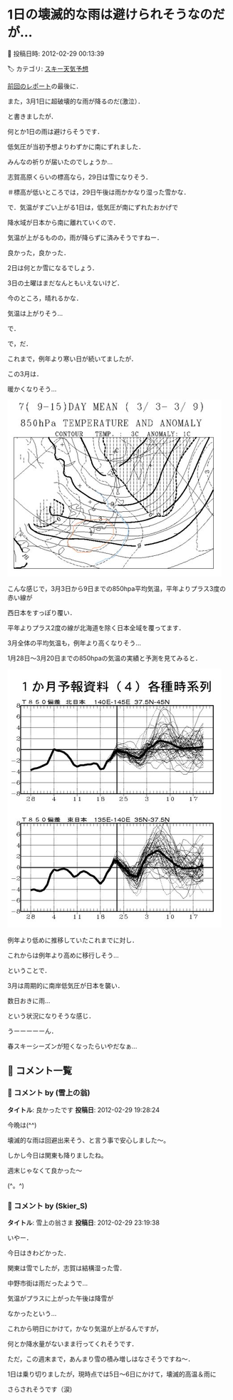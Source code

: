 # 1日の壊滅的な雨は避けられそうなのだが…

📅 投稿日時: 2012-02-29 00:13:39

🏷️ カテゴリ: [スキー天気予想](c6554f5c3c106093b511a8daae23757e8.md)

[前回のレポート](e93ab83f0d0ec476e6af19a4a44f138d0.md)の最後に．





また，3月1日に超破壊的な雨が降るのだ(激泣）．





と書きましたが．


何とか1日の雨は避けらそうです．


低気圧が当初予想よりわずかに南にずれました．


みんなの祈りが届いたのでしょうか…





志賀高原くらいの標高なら，29日は雪になりそう．


＃標高が低いところでは，29日午後は雨かかなり湿った雪かな．





で．気温がすごい上がる1日は，低気圧が南にずれたおかげで


降水域が日本から南に離れていくので．


気温が上がるものの，雨が降らずに済みそうですねー．


良かった，良かった．





2日は何とか雪になるでしょう．


3日の土曜はまだなんともいえないけど．


今のところ，晴れるかな．


気温は上がりそう…





で．


で，だ．


これまで，例年より寒い日が続いてましたが．





この3月は．


暖かくなりそう…




![a8d049e89a99a7c90fa4e1a61c5eb6b6.jpg](images/a8d049e89a99a7c90fa4e1a61c5eb6b6.jpg)




こんな感じで，3月3日から9日までの850hpa平均気温，平年よりプラス3度の赤い線が


西日本をすっぽり覆い．


平年よりプラス2度の線が北海道を除く日本全域を覆ってます．





3月全体の平均気温も，例年より高くなりそう…


1月28日～3月20日までの850hpaの気温の実績と予測を見てみると．




![f5affdfc2e6d68fd3b7182400b0da739.jpg](images/f5affdfc2e6d68fd3b7182400b0da739.jpg)




例年より低めに推移していたこれまでに対し．


これからは例年より高めに移行しそう…





ということで．


3月は周期的に南岸低気圧が日本を襲い．


数日おきに雨…


という状況になりそうな感じ．


うーーーーーん．


春スキーシーズンが短くなったらいやだなぁ…

## 💬 コメント一覧

### 💬 コメント by (雪上の翁)
**タイトル**: 良かったです
**投稿日**: 2012-02-29 19:28:24

今晩は(^^)

壊滅的な雨は回避出来そう、と言う事で安心しました～。

しかし今日は関東も降りましたね。

週末じゃなくて良かった～

(^。^)

### 💬 コメント by (Skier_S)
**タイトル**: 雪上の翁さま
**投稿日**: 2012-02-29 23:19:38

いやー．

今日はきわどかった．

関東は雪でしたが，志賀は結構湿った雪．

中野市街は雨だったようで…



気温がプラスに上がった午後は降雪が

なかったという…

これから明日にかけて，かなり気温が上がるんですが，

何とか降水量がないまま行ってくれそうです．

ただ，この週末まで，あんまり雪の積み増しはなさそうですね～．



1日は乗り切りましたが，現時点では5日～6日にかけて，壊滅的高温＆雨に

さらされそうです（涙)

